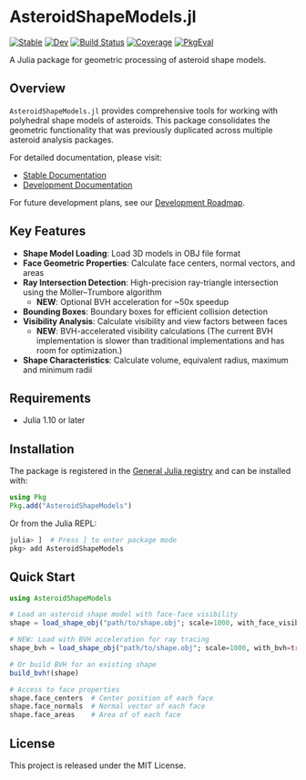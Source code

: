 # AsteroidShapeModels.jl

[![Stable](https://img.shields.io/badge/docs-stable-blue.svg)](https://astroshaper.github.io/AsteroidShapeModels.jl/stable/)
[![Dev](https://img.shields.io/badge/docs-dev-blue.svg)](https://astroshaper.github.io/AsteroidShapeModels.jl/dev/)
[![Build Status](https://github.com/Astroshaper/AsteroidShapeModels.jl/actions/workflows/ci.yml/badge.svg?branch=main)](https://github.com/Astroshaper/AsteroidShapeModels.jl/actions/workflows/ci.yml?query=branch%3Amain)
[![Coverage](https://codecov.io/gh/Astroshaper/AsteroidShapeModels.jl/branch/main/graph/badge.svg)](https://codecov.io/gh/Astroshaper/AsteroidShapeModels.jl)
[![PkgEval](https://JuliaCI.github.io/NanosoldierReports/pkgeval_badges/A/AsteroidShapeModels.svg)](https://JuliaCI.github.io/NanosoldierReports/pkgeval_badges/report.html)

A Julia package for geometric processing of asteroid shape models.

## Overview

`AsteroidShapeModels.jl` provides comprehensive tools for working with polyhedral shape models of asteroids. This package consolidates the geometric functionality that was previously duplicated across multiple asteroid analysis packages.

For detailed documentation, please visit:
- [Stable Documentation](https://Astroshaper.github.io/AsteroidShapeModels.jl/stable)
- [Development Documentation](https://Astroshaper.github.io/AsteroidShapeModels.jl/dev)

For future development plans, see our [Development Roadmap](ROADMAP.md).

## Key Features

- **Shape Model Loading**: Load 3D models in OBJ file format
- **Face Geometric Properties**: Calculate face centers, normal vectors, and areas
- **Ray Intersection Detection**: High-precision ray-triangle intersection using the Möller–Trumbore algorithm
  - **NEW**: Optional BVH acceleration for ~50x speedup
- **Bounding Boxes**: Boundary boxes for efficient collision detection
- **Visibility Analysis**: Calculate visibility and view factors between faces
  - **NEW**: BVH-accelerated visibility calculations (The current BVH implementation is slower than traditional implementations and has room for optimization.)
- **Shape Characteristics**: Calculate volume, equivalent radius, maximum and minimum radii

## Requirements

- Julia 1.10 or later

## Installation

The package is registered in the [General Julia registry](https://github.com/JuliaRegistries/General) and can be installed with:

```julia
using Pkg
Pkg.add("AsteroidShapeModels")
```

Or from the Julia REPL:

```julia
julia> ]  # Press ] to enter package mode
pkg> add AsteroidShapeModels
```

## Quick Start

```julia
using AsteroidShapeModels

# Load an asteroid shape model with face-face visibility
shape = load_shape_obj("path/to/shape.obj"; scale=1000, with_face_visibility=true)  # Convert km to m

# NEW: Load with BVH acceleration for ray tracing
shape_bvh = load_shape_obj("path/to/shape.obj"; scale=1000, with_bvh=true)

# Or build BVH for an existing shape
build_bvh!(shape)

# Access to face properties
shape.face_centers  # Center position of each face
shape.face_normals  # Normal vector of each face
shape.face_areas    # Area of of each face
```

## License

This project is released under the MIT License.

